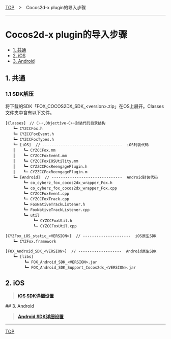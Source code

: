 [TOP](../../README.md)　>　Cocos2d-x plugin的导入步骤

---

# Cocos2d-x plugin的导入步骤

* [1. 共通](#common)
* [2. iOS](./README.md#ios)
* [3. Android](./README.md#android)


<div id="common"></div>

## 1. 共通

### 1.1 SDK解压

将下载的SDK「FOX_COCOS2DX_SDK_&lt;version&gt;.zip」在OS上展开。Classes文件夹中含有以下文件。

```
[Classes]　// C++,Objective-C++封装代码目录结构
　　┗━ CYZCCFox.h
　　┗━ CYZCCFoxEvent.h
　　┗━ CYZCCFoxTypes.h
　　┗━ [iOS]  // -----------------------------------  iOS封装代码
　　┃　  ┗━ CYZCCFox.mm
　　┃　  ┗━ CYZCCFoxEvent.mm
　　┃　  ┗━ CYZCCFoxIOSUtility.mm
　　┃　  ┗━ CYZZCCFoxReengagePlugin.h
　　┃　  ┗━ CYZZCCFoxReengagePlugin.m
　　┗━ [Android]  // -------------------------------  Android封装代码
　　 　  ┗━ co_cyberz_fox_cocos2dx_wrapper_Fox.h
　　 　  ┗━ co_cyberz_fox_cocos2dx_wrapper_Fox.cpp
　　 　  ┗━ CYZCCFoxEvent.cpp
　　 　  ┗━ CYZCCFoxTrack.cpp
　　 　  ┗━ FoxNativeTrackListener.h
　　 　  ┗━ FoxNativeTrackListener.cpp
　　 　  ┗━ util
　　 　 　　  ┗━ CYZCCFoxUtil.h
　　 　 　　  ┗━ CYZCCFoxUtil.cpp

[CYZFox_iOS_static_<VERSION>]  // ---------------------  iOS原生SDK
　　┗━ CYZFox.framework

[FOX_Android_SDK_<VERSION>]  // -------------------  Android原生SDK
　　┗━ [libs]
　　　　　┗━ FOX_Android_SDK_<VERSION>.jar
　　　　　┗━ FOX_Android_SDK_Support_Cocos2dx_<VERSION>.jar
```


<div id="ios"></div>

## 2. iOS

> **[iOS SDK详细设置](./ios/README.md)**

<div id="android"></div>
## 3. Android

> **[Android SDK详细设置](./android/README.md)**

---
[TOP](../../README.md)
